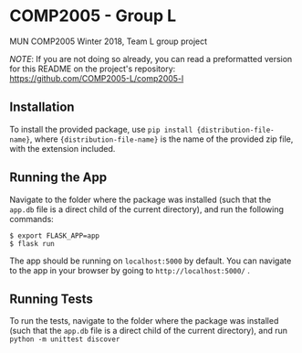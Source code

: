 # COMP2005 - Group L

MUN COMP2005 Winter 2018, Team L group project

_NOTE_: If you are not doing so already, you can read a preformatted version for this README on the project's repository: https://github.com/COMP2005-L/comp2005-l

## Installation
To install the provided package, use `pip install {distribution-file-name}`, where `{distribution-file-name}` is the name of the provided zip file, with the extension included.

## Running the App
Navigate to the folder where the package was installed (such that the `app.db` file is a direct child of the current directory), and run the following commands:
```
$ export FLASK_APP=app
$ flask run
```
The app should be running on `localhost:5000` by default. You can navigate to the app in your browser by going to `http://localhost:5000/` .

## Running Tests

To run the tests, navigate to the folder where the package was installed (such that the `app.db` file is a direct child of the current directory), and run `python -m unittest discover`